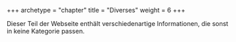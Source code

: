 +++
archetype = "chapter"
title = "Diverses"
weight = 6
+++

Dieser Teil der Webseite enthält verschiedenartige Informationen, die sonst in
keine Kategorie passen.
